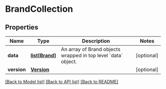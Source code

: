 # BrandCollection

## Properties
Name | Type | Description | Notes
------------ | ------------- | ------------- | -------------
**data** | [**list[Brand]**](Brand.md) | An array of Brand objects wrapped in top level &#x60;data&#x60; object. | [optional] 
**version** | [**Version**](Version.md) |  | [optional] 

[[Back to Model list]](../README.md#documentation-for-models) [[Back to API list]](../README.md#documentation-for-api-endpoints) [[Back to README]](../README.md)


